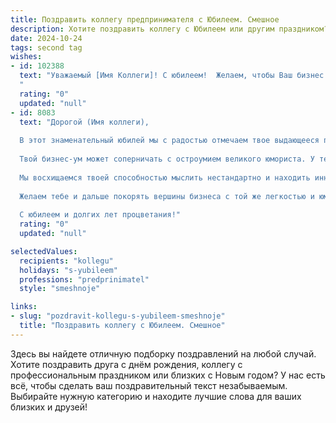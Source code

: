 ```yaml
---
title: Поздравить коллегу предпринимателя с Юбилеем. Смешное
description: Хотите поздравить коллегу с Юбилеем или другим праздником? Наш ИИ создаст незабываемое поздравление, а вы обязательно выделитесь среди других.  
date: 2024-10-24
tags: second tag
wishes:
- id: 102388
  text: "Уважаемый [Имя Коллеги]! С юбилеем!  Желаем, чтобы Ваш бизнес процветал так же бурно, как Ваш смех (а он, мы знаем, бывает очень заразительным!). Пусть конкуренты завидуют молча, а клиенты  —  рассыпаются в благодарностях и деньгах!  Пусть фортуна сопутствует Вам не только в делах, но и в отдыхе –  например, в виде неожиданно выигранного миллиона на отдыхе на необитаемом острове!  С юбилеем!
  "
  rating: "0"
  updated: "null"
- id: 8083
  text: "Дорогой (Имя коллеги),
  
  В этот знаменательный юбилей мы с радостью отмечаем твое выдающееся предпринимательское чутье. За годы работы ты мастерски превратил риск в прибыль, а препятствия в возможности для роста.
  
  Твой бизнес-ум может соперничать с остроумием великого юмориста. У тебя есть дар находить абсурд в обыденном и превращать серьезное в шутку. Бухгалтерские отчеты становятся стендап-выступлениями, а переговоры с инвесторами — комедийными шоу.
  
  Мы восхищаемся твоей способностью мыслить нестандартно и находить инновационные решения, даже когда все остальные выглядят озадаченными. Твоя креативность заставляет завидовать даже Леониду Каганову.
  
  Желаем тебе и дальше покорять вершины бизнеса с той же легкостью и юмором. Пусть твой путь будет усеян не только прибылью, но и веселыми моментами. Помни, как сказал Марк Твен: \"Работать не стыдно, стыдно только не работать\".
  
  С юбилеем и долгих лет процветания!"
  rating: "0"
  updated: "null"

selectedValues:
  recipients: "kollegu"
  holidays: "s-yubileem"
  professions: "predprinimatel"
  style: "smeshnoje"

links:
- slug: "pozdravit-kollegu-s-yubileem-smeshnoje"
  title: "Поздравить коллегу с Юбилеем. Смешное"
---
```


Здесь вы найдете отличную подборку поздравлений на любой случай.
Хотите поздравить друга с днём рождения, коллегу с профессиональным праздником или близких с Новым годом? У нас есть всё, чтобы сделать ваш поздравительный текст незабываемым. Выбирайте нужную категорию и находите лучшие слова для ваших близких и друзей!

